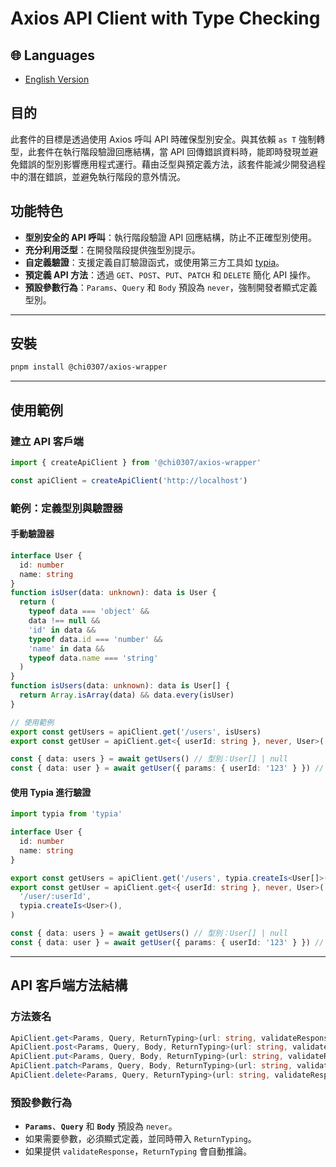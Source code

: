 # Axios API Client with Type Checking

## 🌐 Languages

- [English Version](https://github.com/chi0307/axios-wrapper/blob/master/README.md)

## 目的

此套件的目標是透過使用 Axios 呼叫 API 時確保型別安全。與其依賴 `as T` 強制轉型，此套件在執行階段驗證回應結構，當 API 回傳錯誤資料時，能即時發現並避免錯誤的型別影響應用程式運行。藉由泛型與預定義方法，該套件能減少開發過程中的潛在錯誤，並避免執行階段的意外情況。

## 功能特色

- **型別安全的 API 呼叫**：執行階段驗證 API 回應結構，防止不正確型別使用。
- **充分利用泛型**：在開發階段提供強型別提示。
- **自定義驗證**：支援定義自訂驗證函式，或使用第三方工具如 [typia](https://typia.io/)。
- **預定義 API 方法**：透過 `GET`、`POST`、`PUT`、`PATCH` 和 `DELETE` 簡化 API 操作。
- **預設參數行為**：`Params`、`Query` 和 `Body` 預設為 `never`，強制開發者顯式定義型別。

---

## 安裝

```bash
pnpm install @chi0307/axios-wrapper
```

---

## 使用範例

### 建立 API 客戶端

```typescript
import { createApiClient } from '@chi0307/axios-wrapper'

const apiClient = createApiClient('http://localhost')
```

### 範例：定義型別與驗證器

#### 手動驗證器

```typescript
interface User {
  id: number
  name: string
}
function isUser(data: unknown): data is User {
  return (
    typeof data === 'object' &&
    data !== null &&
    'id' in data &&
    typeof data.id === 'number' &&
    'name' in data &&
    typeof data.name === 'string'
  )
}
function isUsers(data: unknown): data is User[] {
  return Array.isArray(data) && data.every(isUser)
}

// 使用範例
export const getUsers = apiClient.get('/users', isUsers)
export const getUser = apiClient.get<{ userId: string }, never, User>('/user/:userId', isUser)

const { data: users } = await getUsers() // 型別：User[] | null
const { data: user } = await getUser({ params: { userId: '123' } }) // 型別：User | null
```

#### 使用 Typia 進行驗證

```typescript
import typia from 'typia'

interface User {
  id: number
  name: string
}

export const getUsers = apiClient.get('/users', typia.createIs<User[]>())
export const getUser = apiClient.get<{ userId: string }, never, User>(
  '/user/:userId',
  typia.createIs<User>(),
)

const { data: users } = await getUsers() // 型別：User[] | null
const { data: user } = await getUser({ params: { userId: '123' } }) // 型別：User | null
```

---

## API 客戶端方法結構

### 方法簽名

```typescript
ApiClient.get<Params, Query, ReturnTyping>(url: string, validateResponse: (data: unknown) => data is ReturnTyping)
ApiClient.post<Params, Query, Body, ReturnTyping>(url: string, validateResponse: (data: unknown) => data is ReturnTyping)
ApiClient.put<Params, Query, Body, ReturnTyping>(url: string, validateResponse: (data: unknown) => data is ReturnTyping)
ApiClient.patch<Params, Query, Body, ReturnTyping>(url: string, validateResponse: (data: unknown) => data is ReturnTyping)
ApiClient.delete<Params, Query, ReturnTyping>(url: string, validateResponse: (data: unknown) => data is ReturnTyping)
```

### 預設參數行為

- **`Params`**、**`Query`** 和 **`Body`** 預設為 `never`。
- 如果需要參數，必須顯式定義，並同時帶入 `ReturnTyping`。
- 如果提供 `validateResponse`，`ReturnTyping` 會自動推論。
